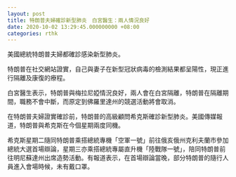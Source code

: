 ```yaml
---
layout: post
title: 特朗普夫婦確診新型肺炎　白宮醫生：兩人情況良好
date: 2020-10-02 13:29:45.000000000 +08:00
categories: rthk
---
```


美國總統特朗普夫婦都確診感染新型肺炎。

特朗普在社交網站證實，自己與妻子在新型冠狀病毒的檢測結果都呈陽性，現正進行隔離及康復的療程。

白宮醫生表示，特朗普與梅拉尼婭情況良好，兩人會在白宮隔離，特朗普在隔離期間，職務不會中斷，而原定到佛羅里達州的競選活動將會取消。

在特朗普夫婦證實確診前，特朗普的高級顧問希克斯確診新型肺炎。美國傳媒報道，特朗普與希克斯在今個星期兩度同機。

希克斯星期二隨同特朗普乘搭總統專機「空軍一號」前往俄亥俄州克利夫蘭市參加總統大選首場辯論，星期三亦乘搭總統專屬直升機「陸戰隊一號」，陪同特朗普前往明尼蘇達州出席造勢活動。有報道表示，在首場辯論當晚，部分特朗普的隨行人員進入會場時候，未有戴口罩。
